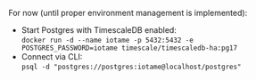 For now (until proper environment management is implemented):

- Start Postgres with TimescaleDB enabled:  
  `docker run -d --name iotame -p 5432:5432 -e POSTGRES_PASSWORD=iotame timescale/timescaledb-ha:pg17`
- Connect via CLI:  
  `psql -d "postgres://postgres:iotame@localhost/postgres"`
